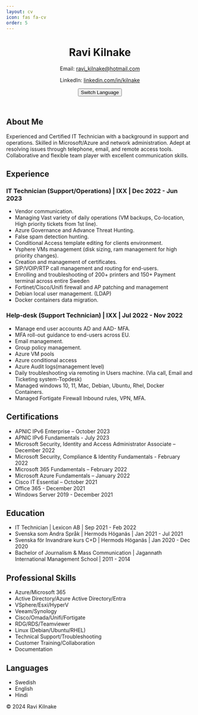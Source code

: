```yaml
---
layout: cv
icon: fas fa-cv
order: 5
---
```

<div class="container">

<header>

# Ravi Kilnake

Email: ravi_kilnake@hotmail.com

LinkedIn: [linkedin.com/in/kilnake](https://linkedin.com/in/kilnake)

<button class="language-switch" onclick="toggleLanguage()">Switch Language</button></header>

<section id="about">

## About Me

Experienced and Certified IT Technician with a background in support and operations. Skilled in Microsoft/Azure and network administration. Adept at resolving issues through telephone, email, and remote access tools. Collaborative and flexible team player with excellent communication skills.

</section>

<section id="experience">

## Experience

### IT Technician (Support/Operations) | IXX | Dec 2022 - Jun 2023

*   Vendor communication.
*   Managing Vast variety of daily operations (VM backups, Co-location, High priority tickets from 1st line).
*   Azure Governance and Advance Threat Hunting.
*   False spam detection hunting.
*   Conditional Access template editing for clients environment.
*   Vsphere VMs management (disk sizing, ram management for high priority changes).
*   Creation and management of certificates.
*   SIP/VOIP/RTP call management and routing for end-users.
*   Enrolling and troubleshooting of 200+ printers and 150+ Payment terminal across entire Sweden
*   Fortinet/Cisco/Unifi firewall and AP patching and management
*   Debian local user management. (LDAP)
*   Docker containers data migration.

### Help-desk (Support Technician) | IXX | Jul 2022 - Nov 2022

*   Manage end user accounts AD and AAD- MFA.
*   MFA roll-out guidance to end-users across EU.
*   Email management.
*   Group policy management.
*   Azure VM pools
*   Azure conditional access
*   Azure Audit logs(management level)
*   Daily troubleshooting via remoting in Users machine. (Via call, Email and Ticketing system-Topdesk)
*   Managed windows 10, 11, Mac, Debian, Ubuntu, Rhel, Docker Containers.
*   Managed Fortigate Firewall Inbound rules, VPN, MFA.

</section>

<section id="certifications">

## Certifications

*   APNIC IPv6 Enterprise – October 2023
*   APNIC IPv6 Fundamentals - July 2023
*   Microsoft Security, Identity and Access Administrator Associate – December 2022
*   Microsoft Security, Compliance & Identity Fundamentals - February 2022
*   Microsoft 365 Fundamentals – February 2022
*   Microsoft Azure Fundamentals – January 2022
*   Cisco IT Essential – October 2021
*   Office 365 - December 2021
*   Windows Server 2019 - December 2021

</section>

<section id="education">

## Education

*   IT Technician | Lexicon AB | Sep 2021 - Feb 2022
*   Svenska som Andra Språk | Hermods Höganäs | Jan 2021 - Jul 2021
*   Svenska för Invandrare kurs C+D | Hermods Höganäs | Jan 2020 - Dec 2020
*   Bachelor of Journalism & Mass Communication | Jagannath International Management School | 2011 - 2014

</section>

<section id="skills">

## Professional Skills

*   Azure/Microsoft 365
*   Active Directory/Azure Active Directory/Entra
*   VSphere/Esxi/HyperV
*   Veeam/Synology
*   Cisco/Omada/Unifi/Fortigate
*   RDG/RDS/Teamviewer
*   Linux (Debian/Ubuntu/RHEL)
*   Technical Support/Troubleshooting
*   Customer Training/Collaboration
*   Documentation

</section>

<section id="languages">

## Languages

*   Swedish
*   English
*   Hindi

</section>

<footer>

© 2024 Ravi Kilnake

</footer>

</div>